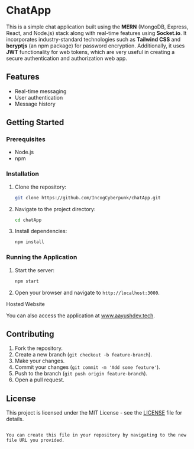 # ChatApp

This is a simple chat application built using the **MERN** (MongoDB, Express, React, and Node.js) stack along with real-time features using **Socket.io**. It incorporates industry-standard technologies such as **Tailwind CSS** and **bcryptjs** (an npm package) for password encryption. Additionally, it uses **JWT** functionality for web tokens, which are very useful in creating a secure authentication and authorization web app.

## Features

- Real-time messaging
- User authentication
- Message history

## Getting Started

### Prerequisites

- Node.js
- npm

### Installation

1. Clone the repository:
   ```sh
   git clone https://github.com/IncogCyberpunk/chatApp.git
   ```

2. Navigate to the project directory:
   ```sh
   cd chatApp
   ```

3. Install dependencies:
   ```sh
   npm install
   ```

### Running the Application

1. Start the server:
   ```sh
   npm start
   ```

2. Open your browser and navigate to `http://localhost:3000`.

Hosted Website

You can also access the application at www.aayushdev.tech.

## Contributing

1. Fork the repository.
2. Create a new branch (`git checkout -b feature-branch`).
3. Make your changes.
4. Commit your changes (`git commit -m 'Add some feature'`).
5. Push to the branch (`git push origin feature-branch`).
6. Open a pull request.

## License

This project is licensed under the MIT License - see the [LICENSE](LICENSE) file for details.
```

You can create this file in your repository by navigating to the new file URL you provided.
